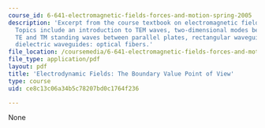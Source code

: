 ```yaml
---
course_id: 6-641-electromagnetic-fields-forces-and-motion-spring-2005
description: 'Excerpt from the course textbook on electromagnetic fields and energy.
  Topics include an introduction to TEM waves, two-dimensional modes between parallel-plates,
  TE and TM standing waves between parallel plates, rectangular waveguide modes, and
  dielectric waveguides: optical fibers.'
file_location: /coursemedia/6-641-electromagnetic-fields-forces-and-motion-spring-2005/ce8c13c06a34b5c78207bd0c1764f236_13.pdf
file_type: application/pdf
layout: pdf
title: 'Electrodynamic Fields: The Boundary Value Point of View'
type: course
uid: ce8c13c06a34b5c78207bd0c1764f236

---
```

None